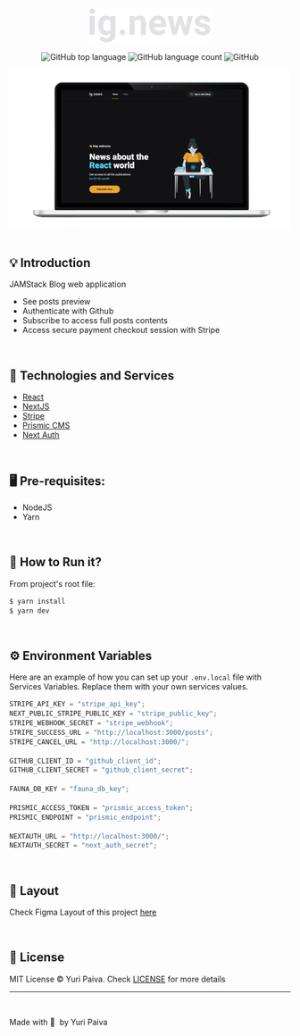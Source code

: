 <p align="center">
  <img src="./public/images/logo.svg" alt="Logo Next Level Week Return" width="220px"/>
</p>

<p align="center">
  <img alt="GitHub top language" src="https://img.shields.io/github/languages/top/yuriqpaiva/ignews?color=blue">

  <img alt="GitHub language count" src="https://img.shields.io/github/languages/count/yuriqpaiva/ignews?color=blueviolet">

  <img alt="GitHub" src="https://img.shields.io/github/license/yuriqpaiva/ignews?color=red">
</p>

<div align="center">
  <img align="center" src="./public/images/app.png" />
</div>

<br>

## 💡 Introduction
JAMStack Blog web application
- See posts preview
- Authenticate with Github 
- Subscribe to access full posts contents
- Access secure payment checkout session with Stripe

<br>

## 🧪 Technologies and Services

- [React](https://reactjs.org)
- [NextJS](https://nextjs.org/)
- [Stripe](https://stripe.com/en-br)
- [Prismic CMS](https://prismic.io/)
- [Next Auth](https://next-auth.js.org/)

<br>

## 🖥 Pre-requisites:

- NodeJS
- Yarn

<br/>

## 🚀 How to Run it?

From project's root file:

```sh
$ yarn install
$ yarn dev
```

<br/>

## ⚙️ Environment Variables

Here are an example of how you can set up your `.env.local` file with Services Variables. Replace them with your own services values.

```js
STRIPE_API_KEY = "stripe_api_key";
NEXT_PUBLIC_STRIPE_PUBLIC_KEY = "stripe_public_key";
STRIPE_WEBHOOK_SECRET = "stripe_webhook";
STRIPE_SUCCESS_URL = "http://localhost:3000/posts";
STRIPE_CANCEL_URL = "http://localhost:3000/";

GITHUB_CLIENT_ID = "github_client_id";
GITHUB_CLIENT_SECRET = "github_client_secret";

FAUNA_DB_KEY = "fauna_db_key";

PRISMIC_ACCESS_TOKEN = "prismic_access_token";
PRISMIC_ENDPOINT = "prismic_endpoint";

NEXTAUTH_URL = "http://localhost:3000/";
NEXTAUTH_SECRET = "next_auth_secret";
```

<br>

## 🔖 Layout

Check Figma Layout of this project [here](<https://www.figma.com/file/R7pfrDaUmD19QFLD0rkblR/ig.news-(Copy)?node-id=1%3A2>)

<br>

## 📝 License

MIT License © Yuri Paiva. Check [LICENSE](LICENSE) for more details

---

<br>

Made with 💜 &nbsp;by Yuri Paiva
